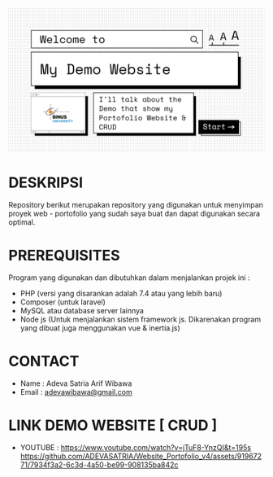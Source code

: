 ![THUMNAIL ](./thumnail.png)

# DESKRIPSI  
Repository berikut merupakan repository yang digunakan untuk menyimpan proyek web - portofolio yang sudah saya buat dan dapat digunakan secara optimal. 

# PREREQUISITES
 Program yang digunakan dan dibutuhkan dalam menjalankan projek ini : 
  - PHP (versi yang disarankan adalah 7.4 atau yang lebih baru)
  - Composer (untuk laravel)
  - MySQL atau database server lainnya
  - Node js (Untuk menjalankan sistem framework js. Dikarenakan program yang dibuat juga menggunakan vue & inertia.js)

# CONTACT 

  - Name    : Adeva Satria Arif Wibawa
  - Email   : adevawibawa@gmail.com

# LINK DEMO WEBSITE [ CRUD ]

 - YOUTUBE : https://www.youtube.com/watch?v=jTuF8-YnzQI&t=195s
https://github.com/ADEVASATRIA/Website_Portofolio_v4/assets/91967271/7934f3a2-6c3d-4a50-be99-908135ba842c
